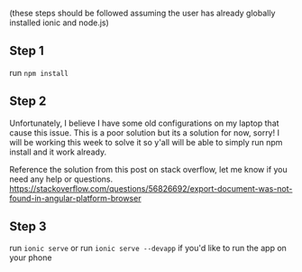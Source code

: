 (these steps should be followed assuming the user has already globally installed ionic and node.js)

## Step 1 ##
run `npm install`

## Step 2 ##

Unfortunately, I believe I have some old configurations on my laptop that cause this issue. This is a poor solution but its a solution for now, sorry! I will be working this week to solve it so y'all will be able to simply run npm install and it work already. 

Reference the solution from this post on stack overflow, let me know if you need any help or questions. 
https://stackoverflow.com/questions/56826692/export-document-was-not-found-in-angular-platform-browser

## Step 3 ##
run `ionic serve` 
or
run `ionic serve --devapp` if you'd like to run the app on your phone
